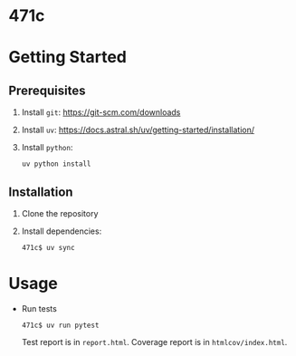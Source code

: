 # 471c




# Getting Started

## Prerequisites

1. Install `git`: https://git-scm.com/downloads

2. Install `uv`: https://docs.astral.sh/uv/getting-started/installation/

3. Install `python`: 

    ```console
    uv python install
    ```

## Installation

1. Clone the repository

3. Install dependencies:
    ```console
    471c$ uv sync
    ```

# Usage

* Run tests

    ```console
    471c$ uv run pytest
    ```

    Test report is in `report.html`.
    Coverage report is in `htmlcov/index.html`.

